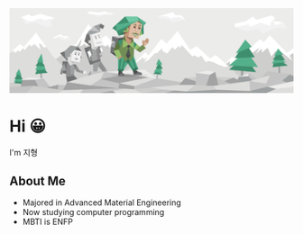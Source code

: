 ![ENFP](README.assets/diplomats_Campaigner_ENFP_personality_header.svg)

# Hi :grinning:

I'm 지형

## About Me
- Majored in Advanced Material Engineering
- Now studying computer programming
- MBTI is ENFP

